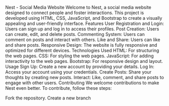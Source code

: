 Nest - Social Media Website
Welcome to Nest, a social media website designed to connect people and foster interactions. This project is developed using HTML, CSS, JavaScript, and Bootstrap to create a visually appealing and user-friendly interface.
Features
User Registration and Login: Users can sign up and log in to access their profiles.
Post Creation: Users can create, edit, and delete posts.
Commenting System: Users can comment on posts and interact with others.
Like and Share: Users can like and share posts.
Responsive Design: The website is fully responsive and optimized for different devices.
Technologies Used
HTML: For structuring the web pages.
CSS: For styling the web pages.
JavaScript: For adding interactivity to the web pages.
Bootstrap: For responsive design and layout.
Usage
Sign Up: Create a new account by providing your details.
Log In: Access your account using your credentials.
Create Posts: Share your thoughts by creating new posts.
Interact: Like, comment, and share posts to engage with other users.
Contributing
We welcome contributions to make Nest even better. To contribute, follow these steps:

Fork the repository.
Create a new branch
